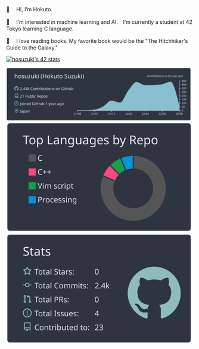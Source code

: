 👋 　Hi, I’m Hokuto.

🧠 　I’m interested in machine learning and AI.　I’m currently a student at 42 Tokyo learning C language. 

📖 　I love reading books. My favorite book would be the "The Hitchhiker's Guide to the Galaxy."


[![hosuzuki's 42 stats](https://badge42.vercel.app/api/v2/cl6k61e2v00110hmrgzqeyn0d/stats?cursusId=21&coalitionId=undefined)](https://github.com/JaeSeoKim/badge42)

![](https://raw.githubusercontent.com/hosuzuki/hosuzuki/main/profile-summary-card-output/nord_dark/0-profile-details.svg)
![](https://raw.githubusercontent.com/hosuzuki/hosuzuki/main/profile-summary-card-output/nord_dark/1-repos-per-language.svg)
![](https://raw.githubusercontent.com/hosuzuki/hosuzuki/main/profile-summary-card-output/nord_dark/3-stats.svg)
